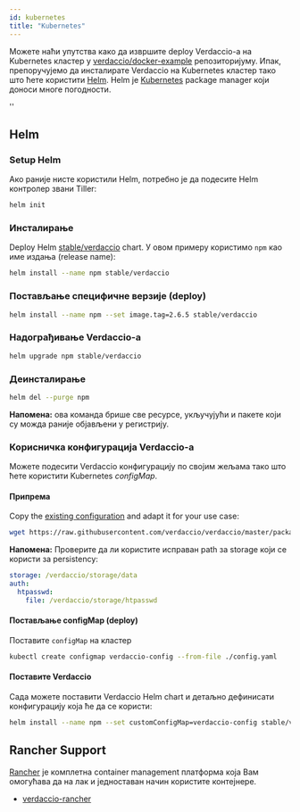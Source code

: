 ```yaml
---
id: kubernetes
title: "Kubernetes"
---
```


 Можете наћи упутства како да извршите deploy Verdaccio-a на Kubernetes кластер у [verdaccio/docker-example](https://github.com/verdaccio/verdaccio/tree/5.x/docker-examples/kubernetes-example) репозиторијуму. Ипак, препоручујемо да инсталирате Verdaccio на Kubernetes кластер тако што ћете користити [Helm](https://helm.sh). Helm је [Kubernetes](https://kubernetes.io) package manager који доноси многе погодности.

<div id="codefund">''</div>

## Helm

### Setup Helm

Ако раније нисте користили Helm, потребно је да подесите Helm контролер звани Tiller:

```bash
helm init
```

### Инсталирање

Deploy Helm [stable/verdaccio](https://github.com/kubernetes/charts/tree/master/stable/verdaccio) chart. У овом примеру користимо `npm` као име издања (release name):

```bash
helm install --name npm stable/verdaccio
```

### Постављање специфичне верзије (deploy)

```bash
helm install --name npm --set image.tag=2.6.5 stable/verdaccio
```

### Надограђивање Verdaccio-а

```bash
helm upgrade npm stable/verdaccio
```

### Деинсталирање

```bash
helm del --purge npm
```

**Напомена:** ова команда брише све ресурсе, укључујући и пакете који су можда раније објављени у регистрију.

### Корисничка конфигурација Verdaccio-а

Можете подесити Verdaccio конфигурацију по својим жељама тако што ћете користити Kubernetes *configMap*.

#### Припрема

Copy the [existing configuration](https://github.com/verdaccio/verdaccio/blob/master/conf/docker.yaml) and adapt it for your use case:

```bash
wget https://raw.githubusercontent.com/verdaccio/verdaccio/master/packages/config/src/conf/docker.yaml -O config.yaml
```

**Напомена:** Проверите да ли користите исправан path за storage који се користи за persistency:

```yaml
storage: /verdaccio/storage/data
auth:
  htpasswd:
    file: /verdaccio/storage/htpasswd
```

#### Постављање configMap (deploy)

Поставите `configMap` на кластер

```bash
kubectl create configmap verdaccio-config --from-file ./config.yaml
```

#### Поставите Verdaccio

Сада можете поставити Verdaccio Helm chart и детаљно дефинисати конфигурацију која ће да се користи:

```bash
helm install --name npm --set customConfigMap=verdaccio-config stable/verdaccio
```

## Rancher Support

[Rancher](http://rancher.com/) је комплетна container management платформа која Вам омогућава да на лак и једноставан начин користите контејнере.

* [verdaccio-rancher](https://github.com/lgaticaq/verdaccio-rancher)